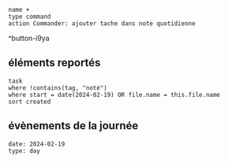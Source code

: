 

```button
name +
type command
action Commander: ajouter tache dans note quotidienne
```
^button-i9ya
## éléments reportés
```dataview
task
where !contains(tag, "noté")
where start = date(2024-02-19) OR file.name = this.file.name
sort created
```

## évènements de la journée
```gEvent
date: 2024-02-19
type: day
```